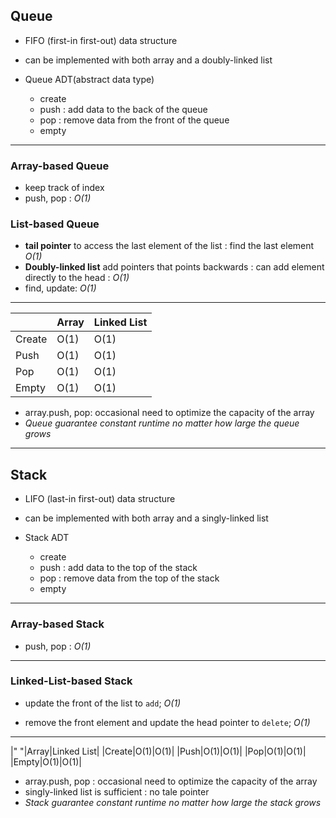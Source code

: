## Queue

- FIFO (first-in first-out) data structure
- can be implemented with both array and a doubly-linked list

- Queue ADT(abstract data type)
    - create
    - push : add data to the back of the queue
    - pop : remove data from the front of the queue
    - empty

---

### Array-based Queue

- keep track of index
- push, pop : *O(1)*

### List-based Queue

- **tail pointer** to access the last element of the list : find the last element *O(1)*
- **Doubly-linked list** add pointers that points backwards : can add element directly to the head : *O(1)*
- find, update: *O(1)*

---

||Array|Linked List|
|---|---|---|
|Create|O(1)|O(1)|
|Push|O(1)|O(1)|
|Pop|O(1)|O(1)|
|Empty|O(1)|O(1)|

- array.push, pop: occasional need to optimize the capacity of the array
- *Queue guarantee constant runtime no matter how large the queue grows*

---

## Stack

- LIFO (last-in first-out) data structure
- can be implemented with both array and a singly-linked list

- Stack ADT
    - create
    - push : add data to the top of the stack
    - pop : remove data from the top of the stack
    - empty

---

### Array-based Stack

- push, pop : *O(1)*

---

### Linked-List-based Stack

- update the front of the list to `add`; *O(1)*

- remove the front element and update the head pointer to `delete`; *O(1)*

---

|" "|Array|Linked List|
|Create|O(1)|O(1)|
|Push|O(1)|O(1)|
|Pop|O(1)|O(1)|
|Empty|O(1)|O(1)|

- array.push, pop : occasional need to optimize the capacity of the array
- singly-linked list is sufficient : no tale pointer
- *Stack guarantee constant runtime no matter how large the stack grows*

